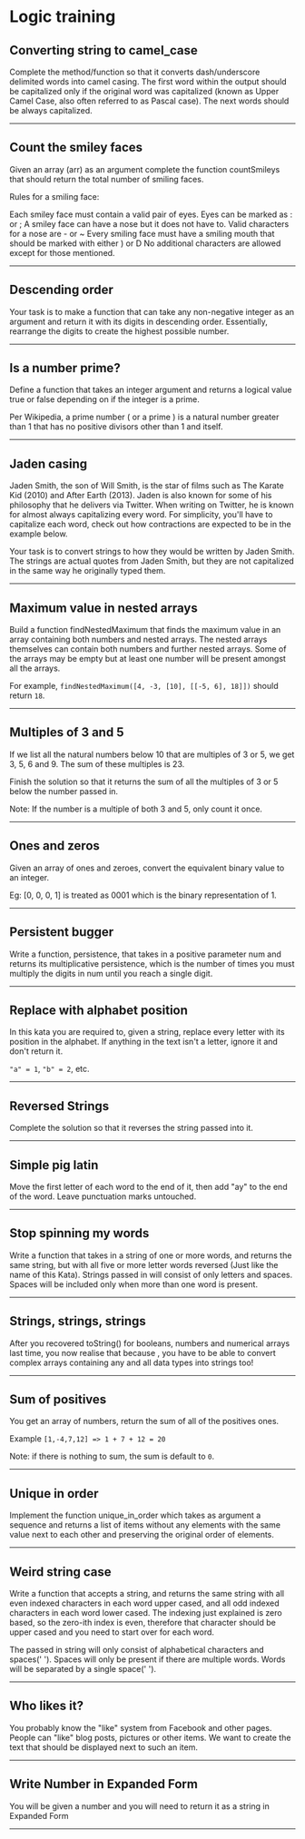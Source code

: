 
# Logic training


## Converting string to camel_case
Complete the method/function so that it converts dash/underscore delimited words into camel casing. The first word within the output should be capitalized only if the original word was capitalized (known as Upper Camel Case, also often referred to as Pascal case). The next words should be always capitalized.

---

## Count the smiley faces
Given an array (arr) as an argument complete the function countSmileys that should return the total number of smiling faces.

Rules for a smiling face:

Each smiley face must contain a valid pair of eyes. Eyes can be marked as : or ;
A smiley face can have a nose but it does not have to. Valid characters for a nose are - or ~
Every smiling face must have a smiling mouth that should be marked with either ) or D
No additional characters are allowed except for those mentioned.

---

## Descending order
Your task is to make a function that can take any non-negative integer as an argument and return it with its digits in descending order. Essentially, rearrange the digits to create the highest possible number.

---

## Is a number prime?
Define a function that takes an integer argument and returns a logical value true or false depending on if the integer is a prime.

Per Wikipedia, a prime number ( or a prime ) is a natural number greater than 1 that has no positive divisors other than 1 and itself.

---

## Jaden casing
Jaden Smith, the son of Will Smith, is the star of films such as The Karate Kid (2010) and After Earth (2013). Jaden is also known for some of his philosophy that he delivers via Twitter. When writing on Twitter, he is known for almost always capitalizing every word. For simplicity, you'll have to capitalize each word, check out how contractions are expected to be in the example below.

Your task is to convert strings to how they would be written by Jaden Smith. The strings are actual quotes from Jaden Smith, but they are not capitalized in the same way he originally typed them.

---

## Maximum value in nested arrays
Build a function findNestedMaximum that finds the maximum value in an array containing both numbers and nested arrays. The nested arrays themselves can contain both numbers and further nested arrays. Some of the arrays may be empty but at least one number will be present amongst all the arrays.

For example, `findNestedMaximum([4, -3, [10], [[-5, 6], 18]])` should return `18`.

---

## Multiples of 3 and 5
If we list all the natural numbers below 10 that are multiples of 3 or 5, we get 3, 5, 6 and 9. The sum of these multiples is 23.

Finish the solution so that it returns the sum of all the multiples of 3 or 5 below the number passed in.

Note: If the number is a multiple of both 3 and 5, only count it once.

---

## Ones and zeros
Given an array of ones and zeroes, convert the equivalent binary value to an integer.

Eg: [0, 0, 0, 1] is treated as 0001 which is the binary representation of 1.

---

## Persistent bugger
Write a function, persistence, that takes in a positive parameter num and returns its multiplicative persistence, which is the number of times you must multiply the digits in num until you reach a single digit.

---

## Replace with alphabet position
In this kata you are required to, given a string, replace every letter with its position in the alphabet.
If anything in the text isn't a letter, ignore it and don't return it.

`"a" = 1`, `"b" = 2`, etc.

---

## Reversed Strings
Complete the solution so that it reverses the string passed into it.

---

## Simple pig latin
Move the first letter of each word to the end of it, then add "ay" to the end of the word. Leave punctuation marks untouched.

---

## Stop spinning my words
Write a function that takes in a string of one or more words, and returns the same string, but with all five or more letter words reversed (Just like the name of this Kata). Strings passed in will consist of only letters and spaces. Spaces will be included only when more than one word is present.

---

## Strings, strings, strings
After you recovered toString() for booleans, numbers and numerical arrays last time, you now realise that because , you have to be able to convert complex arrays containing any and all data types into strings too!

---

## Sum of positives
You get an array of numbers, return the sum of all of the positives ones.

Example `[1,-4,7,12] => 1 + 7 + 12 = 20`

Note: if there is nothing to sum, the sum is default to `0`.

---

## Unique in order
Implement the function unique_in_order which takes as argument a sequence and returns a list of items without any elements with the same value next to each other and preserving the original order of elements.

---

## Weird string case
Write a function that accepts a string, and returns the same string with all even indexed characters in each word upper cased, and all odd indexed characters in each word lower cased. The indexing just explained is zero based, so the zero-ith index is even, therefore that character should be upper cased and you need to start over for each word.

The passed in string will only consist of alphabetical characters and spaces(' '). Spaces will only be present if there are multiple words. Words will be separated by a single space(' ').

---

## Who likes it?
You probably know the "like" system from Facebook and other pages. People can "like" blog posts, pictures or other items. We want to create the text that should be displayed next to such an item.

---

## Write Number in Expanded Form
You will be given a number and you will need to return it as a string in Expanded Form

---
